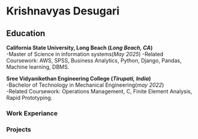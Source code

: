 # Krishnavyas Desugari

## Education

**California State University, Long Beach  (_Long Beach, CA_)**                                  
-Master of Science in information systems(_May 2025_)
-Related Coursework:  AWS, SPSS, Business Analytics, Python, Django, Pandas, Machine learning, DBMS.


**Sree Vidyanikethan Engineering College (_Tirupati, India_)**                                                                                 
-Bachelor of Technology in Mechanical Engineering(_may 2022_)                                                                                               
-Related Coursework: Operations Management, C, Finite Element Analysis, Rapid Prototyping.

### Work Experiance


### Projects
